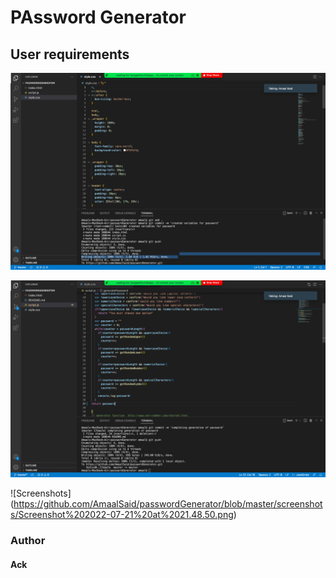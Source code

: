 # PAssword Generator

## User requirements

![Screenshots](https://github.com/AmaalSaid/passwordGenerator/blob/master/screenshots/Screenshot%202022-07-21%20at%2021.35.13.png)

 ![Screenshots](https://github.com/AmaalSaid/passwordGenerator/blob/master/screenshots/Screenshot%202022-07-21%20at%2021.46.41.png)

 ![Screenshots] (https://github.com/AmaalSaid/passwordGenerator/blob/master/screenshots/Screenshot%202022-07-21%20at%2021.48.50.png)

### Author


#### Ack